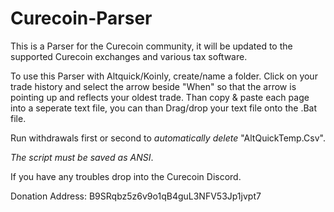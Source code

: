 # Curecoin-Parser
This is a Parser for the Curecoin community, it will be updated to the supported Curecoin exchanges and various tax software.

To use this Parser with Altquick/Koinly, create/name a folder. Click on your trade history and select the arrow beside "When" so that the arrow is pointing up and reflects your oldest trade. Than copy & paste each page into a seperate text file, you can than Drag/drop your text file onto the .Bat file.

Run withdrawals first or second to *automatically delete* "AltQuickTemp.Csv".

*The script must be saved as ANSI*.

If you have any troubles drop into the Curecoin Discord.

Donation Address: B9SRqbz5z6v9o1qB4guL3NFV53Jp1jvpt7
